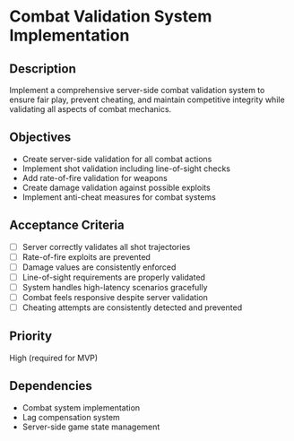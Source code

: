 # Combat Validation System Implementation

## Description

Implement a comprehensive server-side combat validation system to ensure fair play, prevent cheating, and maintain competitive integrity while validating all aspects of combat mechanics.

## Objectives

- Create server-side validation for all combat actions
- Implement shot validation including line-of-sight checks
- Add rate-of-fire validation for weapons
- Create damage validation against possible exploits
- Implement anti-cheat measures for combat systems

## Acceptance Criteria

- [ ] Server correctly validates all shot trajectories
- [ ] Rate-of-fire exploits are prevented
- [ ] Damage values are consistently enforced
- [ ] Line-of-sight requirements are properly validated
- [ ] System handles high-latency scenarios gracefully
- [ ] Combat feels responsive despite server validation
- [ ] Cheating attempts are consistently detected and prevented

## Priority

High (required for MVP)

## Dependencies

- Combat system implementation
- Lag compensation system
- Server-side game state management
